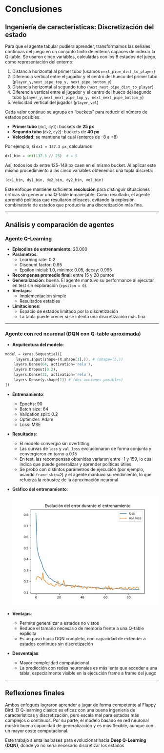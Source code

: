 # Conclusiones

## Ingeniería de características: Discretización del estado

Para que el agente tabular pudiera aprender, transformamos las señales continuas del juego en un conjunto finito de enteros capaces de indexar la Q-table.
Se usaron cinco variables, calculadas con los 8 estados del juego, como representación del entorno:

1. Distancia horizontal al primer tubo (usamos `next_pipe_dist_to_player`)
2. Diferencia vertical entre el jugador y el centro del hueco del primer tubo (`player_y,next_pipe_top_y, next_pipe_bottom_y`)
3. Distancia horizontal al segundo tubo (`next_next_pipe_dist_to_player`)
4. Diferencia vertical entre el jugador y el centro del hueco del segundo tubo (`player_y,next_next_pipe_top_y, next_next_pipe_bottom_y`)
5. Velocidad vertical del jugador (`player_vel`)

Cada valor continuo se agrupa en “buckets” para reducir el número de estados posibles:

* **Primer tubo** (`dx1`, `dy1`): buckets de **25 px**
* **Segundo tubo** (`dx2`, `dy2`): buckets de **40 px**
* **Velocidad**: se mantiene tal cual (enteros de –8 a +8)

Por ejemplo, si `dx1 = 137.3 px`, calculamos

```python
dx1_bin = int(137.3 // 25)  # = 5
```

Así, todos los dx entre 125–149 px caen en el mismo bucket. Al aplicar este mismo procedimiento a las cinco variables obtenemos una tupla discreta:

```python
(dx1_bin, dy1_bin, dx2_bin, dy2_bin, vel_bin)
```

Este enfoque mantiene suficiente **resolución** para distinguir situaciones críticas sin generar una Q-table inmanejable. Como resultado, el agente aprendió políticas que resultaron eficaces, evitando la explosión combinatoria de estados que produciría una discretización más fina.


---

## Análisis y comparación de agentes

### Agente Q-Learning

- **Episodios de entrenamiento**: 20.000
- **Parámetros**:
  - Learning rate: 0.2
  - Discount factor: 0.95
  - Epsilon inicial: 1.0, mínimo: 0.05, decay: 0.995
- **Recompensa promedio final**: entre 15 y 20 puntos
- **Generalización**: buena. El agente mantuvo su performance al ejecutar en test sin exploración (`epsilon = 0`).
- **Ventajas**:
  - Implementación simple
  - Resultados estables
- **Limitaciones**:
  - Espacio de estados limitado por la discretización
  - La tabla puede crecer si se intenta una discretización más fina

---

### Agente con red neuronal (DQN con Q-table aproximada)

- **Arquitectura del modelo**:
```python
model = keras.Sequential([
     layers.Input(shape=(X.shape[1],)), # (shape=(5,))  
    layers.Dense(64, activation='relu'),
    layers.Dropout(0.2),
    layers.Dense(32, activation='relu'),
    layers.Dense(y.shape[1]) # (dos acciones posibles)
])  
```

- **Entrenamiento**:
  - Epochs: 90
  - Batch size: 64
  - Validation split: 0.2
  - Optimizer: Adam
  - Loss: MSE

- **Resultados**:
  - El modelo convergió sin overfitting
  - Las curvas de `loss` y `val_loss` evolucionaron de forma conjunta y convergieron en torno a 0.15
  - En test, las recompensas obtenidas variaron entre -1 y 159, lo cual indica que puede generalizar y aprender políticas útiles
  - Se probó con distintos parámetros de ejecución (por ejemplo, usando `frame_skip=2`) y el agente mantuvo su rendimiento, lo que refuerza la robustez de la aproximación neuronal

- **Gráfico del entrenamiento**:

  ![Evolución del error durante el entrenamiento](curva-loss.jpg)

- **Ventajas**:
  - Permite generalizar a estados no vistos
  - Reduce el tamaño necesario de memoria frente a una Q-table explícita
  - Es un paso hacia DQN completo, con capacidad de extender a estados continuos sin discretización

- **Desventajas**:
  - Mayor complejidad computacional
  - La predicción con redes neuronales es más lenta que acceder a una tabla, especialmente visible en la ejecución frame a frame del juego

---

## Reflexiones finales

Ambos enfoques lograron aprender a jugar de forma competente al Flappy Bird. El Q-learning clásico es eficaz con una buena ingeniería de características y discretización, pero escala mal para estados más complejos o continuos. Por su parte, el modelo basado en red neuronal mostró buena capacidad de generalización y es más flexible, aunque con un mayor coste computacional.

Este trabajo sienta las bases para evolucionar hacia **Deep Q-Learning (DQN)**, donde ya no sería necesario discretizar los estados
